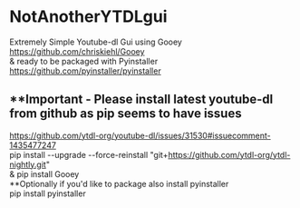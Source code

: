 # NotAnotherYTDLgui
Extremely Simple Youtube-dl Gui using Gooey https://github.com/chriskiehl/Gooey   
 &amp; ready to be packaged with Pyinstaller https://github.com/pyinstaller/pyinstaller    

## **Important - Please install latest youtube-dl from github as pip seems to have issues
https://github.com/ytdl-org/youtube-dl/issues/31530#issuecomment-1435477247  
pip install --upgrade --force-reinstall "git+https://github.com/ytdl-org/ytdl-nightly.git"  
& pip install Gooey  
**Optionally if you'd like to package also install pyinstaller  
pip install pyinstaller
